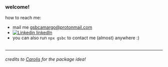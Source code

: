 ### welcome!

how to reach me:
  - mail me gsbcamargo@protonmail.com
  - [![Linkedin](https://i.stack.imgur.com/gVE0j.png) linkedIn](https://www.linkedin.com/in/gabriel-schreiner)
  - you can also run `npx gsbc` to contact me (almost) anywhere :)
</br></br>


---



###### credits to [Carolis](https://github.com/Carolis) for the package idea!
